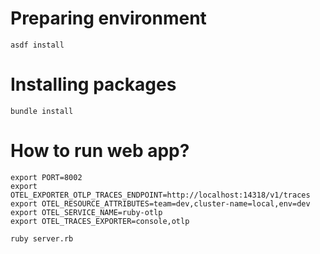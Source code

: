 # Preparing environment

```shell
asdf install
```

# Installing packages

```shell
bundle install
```

# How to run web app?

```shell
export PORT=8002
export OTEL_EXPORTER_OTLP_TRACES_ENDPOINT=http://localhost:14318/v1/traces
export OTEL_RESOURCE_ATTRIBUTES=team=dev,cluster-name=local,env=dev
export OTEL_SERVICE_NAME=ruby-otlp
export OTEL_TRACES_EXPORTER=console,otlp

ruby server.rb
```